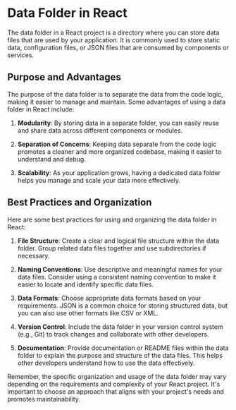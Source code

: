 # Data Folder in React

The data folder in a React project is a directory where you can store data files that are used by your application. It is commonly used to store static data, configuration files, or JSON files that are consumed by components or services.

## Purpose and Advantages

The purpose of the data folder is to separate the data from the code logic, making it easier to manage and maintain. Some advantages of using a data folder in React include:

1. **Modularity**: By storing data in a separate folder, you can easily reuse and share data across different components or modules.

2. **Separation of Concerns**: Keeping data separate from the code logic promotes a cleaner and more organized codebase, making it easier to understand and debug.

3. **Scalability**: As your application grows, having a dedicated data folder helps you manage and scale your data more effectively.

## Best Practices and Organization

Here are some best practices for using and organizing the data folder in React:

1. **File Structure**: Create a clear and logical file structure within the data folder. Group related data files together and use subdirectories if necessary.

2. **Naming Conventions**: Use descriptive and meaningful names for your data files. Consider using a consistent naming convention to make it easier to locate and identify specific data files.

3. **Data Formats**: Choose appropriate data formats based on your requirements. JSON is a common choice for storing structured data, but you can also use other formats like CSV or XML.

4. **Version Control**: Include the data folder in your version control system (e.g., Git) to track changes and collaborate with other developers.

5. **Documentation**: Provide documentation or README files within the data folder to explain the purpose and structure of the data files. This helps other developers understand how to use the data effectively.

Remember, the specific organization and usage of the data folder may vary depending on the requirements and complexity of your React project. It's important to choose an approach that aligns with your project's needs and promotes maintainability.
